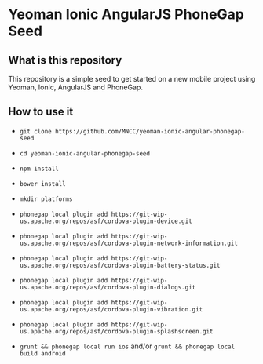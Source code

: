 Yeoman Ionic AngularJS PhoneGap Seed
==================================

## What is this repository

This repository is a simple seed to get started on a new mobile project using Yeoman, Ionic, AngularJS and PhoneGap.

## How to use it

- `git clone https://github.com/MNCC/yeoman-ionic-angular-phonegap-seed`
- `cd yeoman-ionic-angular-phonegap-seed`
- `npm install`
- `bower install`
- `mkdir platforms`
- `phonegap local plugin add https://git-wip-us.apache.org/repos/asf/cordova-plugin-device.git`
- `phonegap local plugin add https://git-wip-us.apache.org/repos/asf/cordova-plugin-network-information.git`
- `phonegap local plugin add https://git-wip-us.apache.org/repos/asf/cordova-plugin-battery-status.git`
- `phonegap local plugin add https://git-wip-us.apache.org/repos/asf/cordova-plugin-dialogs.git`
- `phonegap local plugin add https://git-wip-us.apache.org/repos/asf/cordova-plugin-vibration.git`
- `phonegap local plugin add https://git-wip-us.apache.org/repos/asf/cordova-plugin-splashscreen.git`

- `grunt && phonegap local run ios` and/or `grunt && phonegap local build android`
